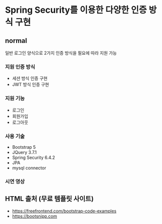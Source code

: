 # Spring Security를 이용한 다양한 인증 방식 구현

## normal 
일반 로그인 양식으로 2가지 인증 방식을 필요에 따라 지원 가능

### 지원 인증 방식
* 세션 방식 인증 구현
* JWT 방식 인증 구현

### 지원 기능
* 로그인
* 회원가입
* 로그아웃

### 사용 기술
* Bootstrap 5
* JQuery 3.7.1
* Spring Security 6.4.2
* JPA
* mysql connector

### 시연 영상


## HTML 출처 (무료 템플릿 사이트)
* https://freefrontend.com/bootstrap-code-examples
* https://bootsnipp.com